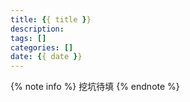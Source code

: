 ```yaml
---
title: {{ title }}
description:
tags: []
categories: []
date: {{ date }}
---
```


{% note info %}
挖坑待填
{% endnote %}
